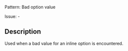 Pattern: Bad option value

Issue: -

## Description

Used when a bad value for an inline option is encountered.
